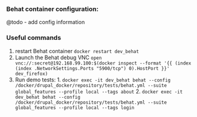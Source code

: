### Behat container configuration:
  @todo - add config information

### Useful commands
  1. restart Behat container
 ```docker restart dev_behat```
  2. Launch the Behat debug VNC
 ```open vnc://:secret@192.168.99.100:$(docker inspect --format '{{ (index (index .NetworkSettings.Ports "5900/tcp") 0).HostPort }}' dev_firefox)```
  3. Run demo tests:
    1. ```docker exec -it dev_behat behat --config /docker/drupal_docker/repository/tests/behat.yml --suite global_features --profile local --tags about```
    2. ```docker exec -it dev_behat behat --config /docker/drupal_docker/repository/tests/behat.yml --suite global_features --profile local --tags login```


